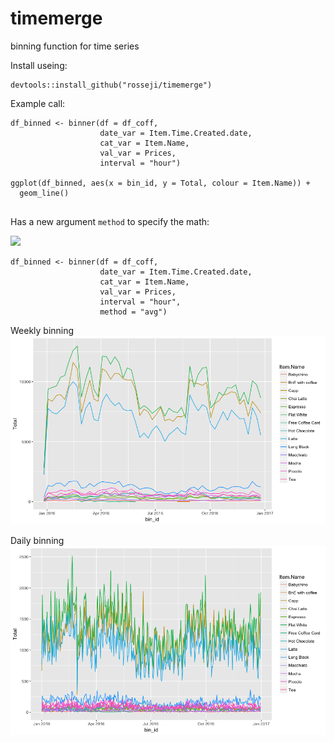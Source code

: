 # timemerge
binning function for time series

Install useing:
```
devtools::install_github("rosseji/timemerge")
```

Example call:
```
df_binned <- binner(df = df_coff,
                    date_var = Item.Time.Created.date,
                    cat_var = Item.Name,
                    val_var = Prices,
                    interval = "hour")
                    
ggplot(df_binned, aes(x = bin_id, y = Total, colour = Item.Name)) + 
  geom_line()
  
```

Has a new argument `method` to specify the math:

![](https://media.tenor.com/images/e0a669626522df539e2c3cced9454700/tenor.gif)

```
df_binned <- binner(df = df_coff,
                    date_var = Item.Time.Created.date,
                    cat_var = Item.Name,
                    val_var = Prices,
                    interval = "hour",
                    method = "avg")
```
Weekly binning
![Weekly binning](https://github.com/rosseji/timemerge/blob/master/imgs/Weekly.png)

Daily binning
![Daily binning](https://github.com/rosseji/timemerge/blob/master/imgs/daily.png)
